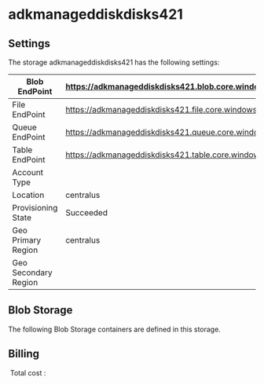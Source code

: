 # adkmanageddiskdisks421 

## Settings
The storage adkmanageddiskdisks421 has the following settings:

| Blob EndPoint | https://adkmanageddiskdisks421.blob.core.windows.net/  |
| --- | --- |
| File EndPoint | https://adkmanageddiskdisks421.file.core.windows.net/  |
| Queue EndPoint | https://adkmanageddiskdisks421.queue.core.windows.net/  |
| Table EndPoint | https://adkmanageddiskdisks421.table.core.windows.net/  |
| Account Type |   |
| Location | centralus  |
| Provisioning State | Succeeded  |
| Geo Primary Region | centralus  |
| Geo Secondary Region |   |

## Blob Storage
The following Blob Storage containers are defined in this storage. 

## Billing
 Total cost : 
